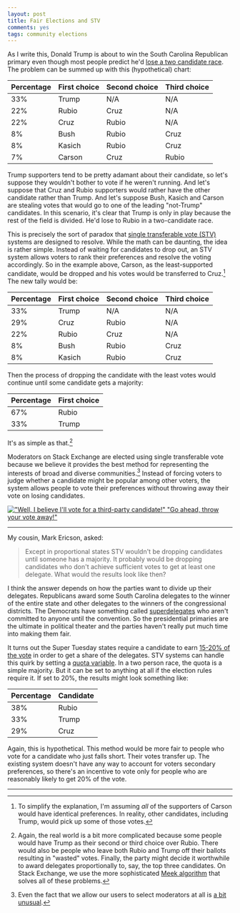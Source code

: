 ```yaml
---
layout: post
title: Fair Elections and STV
comments: yes
tags: community elections
---
```


As I write this, Donald Trump is about to win the South Carolina
Republican primary even though most people predict he'd
[lose a two candidate race](http://fivethirtyeight.com/features/does-donald-trump-have-a-ceiling/). The
problem can be summed up with this (hypothetical) chart:

Percentage | First choice | Second choice | Third choice
---------- | ------------ | ------------- | ------------
33%        | Trump        | N/A           | N/A
22%        | Rubio        | Cruz          | N/A
22%        | Cruz         | Rubio         | N/A
8%         | Bush         | Rubio         | Cruz
8%         | Kasich       | Rubio         | Cruz
7%         | Carson       | Cruz          | Rubio

Trump supporters tend to be pretty adamant about their candidate, so
let's suppose they wouldn't bother to vote if he weren't running. And
let's suppose that Cruz and Rubio supporters would rather have the
other candidate rather than Trump. And let's suppose Bush, Kasich and
Carson are stealing votes that would go to one of the leading
"not-Trump" candidates. In this scenario, it's clear that Trump is
only in play because the rest of the field is divided. He'd lose to
Rubio in a two-candidate race.

This is precisely the sort of paradox that
[single transferable vote (STV)](https://en.wikipedia.org/wiki/Single_transferable_vote)
systems are designed to resolve. While the math can be daunting, the
idea is rather simple. Instead of waiting for candidates to drop out,
an STV system allows voters to rank their preferences and resolve the
voting accordingly. So in the example above, Carson, as the
least-supported candidate, would be dropped and his votes would be
transferred to Cruz.[^1] The new tally would be:

Percentage | First choice | Second choice | Third choice
---------- | ------------ | ------------- | ------------
33%        | Trump        | N/A           | N/A
29%        | Cruz         | Rubio         | N/A
22%        | Rubio        | Cruz          | N/A
8%         | Bush         | Rubio         | Cruz
8%         | Kasich       | Rubio         | Cruz

Then the process of dropping the candidate with the least votes would
continue until some candidate gets a majority:

Percentage | First choice 
---------- | ------------ 
67%        | Rubio
33%        | Trump

It's as simple as that.[^2]

Moderators on Stack Exchange are elected using single transferable
vote because we believe it provides the best method for representing
the interests of broad and diverse communities.[^3] Instead of forcing
voters to judge whether a candidate might be popular among other
voters, the system allows people to vote their preferences without
throwing away their vote on losing candidates.

[!["Well, I believe I'll vote for a third-party candidate!" "Go ahead, throw your vote away!"](https://images.washingtonpost.com/?url=https://img.washingtonpost.com/blogs/the-fix/files/2015/03/giphy.gif&op=noop)](https://www.washingtonpost.com/news/the-fix/wp/2015/03/09/the-co-creator-of-the-simpsons-died-today-here-are-11-of-our-favorite-political-moments-from-the-show/)

---

My cousin, Mark Ericson, asked:

> Except in proportional states STV wouldn't be dropping candidates
until someone has a majority.  It probably would be dropping
candidates who don't achieve sufficient votes to get at least one
delegate.  What would the results look like then?

I think the answer depends on how the parties want to divide up their
delegates. Republicans award some South Carolina delegates to the
winner of the entire state and other delegates to the winners of the
congressional districts. The Democrats have something called
[superdelegates](http://fivethirtyeight.com/features/superdelegates-might-not-save-hillary-clinton/)
who aren't committed to anyone until the convention. So the
presidential primaries are the ultimate in political theater and the
parties haven't really put much time into making them fair.

It turns out the Super Tuesday states require a candidate to earn
[15-20% of the vote](http://www.nytimes.com/2016/02/18/upshot/mainstream-gop-field-of-three-faces-brutal-delegate-math.html)
in order to get a share of the delegates. STV systems can handle this
quirk by setting a
[quota variable](https://en.wikipedia.org/wiki/Droop_quota). In a two
person race, the quota is a simple majority. But it can be set to
anything at all if the election rules require it. If set to 20%, the
results might look something like:

Percentage | Candidate
---------- | ---------
38%        | Rubio
33%        | Trump
29%        | Cruz

Again, this is hypothetical. This method would be more fair to people
who vote for a candidate who just falls short. Their votes transfer
up. The existing system doesn't have any way to account for voters
secondary preferences, so there's an incentive to vote only for people
who are reasonably likely to get 20% of the vote.

---

[^1]: To simplify the explanation, I'm assuming _all_ of the
    supporters of Carson would have identical preferences. In reality,
    other candidates, including Trump, would pick up some of those
    votes.

[^2]: Again, the real world is a bit more complicated because some
    people would have Trump as their second or third choice over
    Rubio. There would also be people who leave both Rubio and Trump
    off their ballots resulting in "wasted" votes. Finally, the party
    might decide it worthwhile to award delegates proportionally to,
    say, the top three candidates. On Stack Exchange, we use the more
    sophisticated
    [Meek algorithm](https://en.wikipedia.org/wiki/Counting_single_transferable_votes#Meek)
    that solves all of these problems.

[^3]: Even the fact that we allow our users to select moderators at
    all is
    [a bit unusual](http://skeptics.stackexchange.com/q/31376/3252).

<!--  LocalWords:  Rubio LocalWords Kasich STV png clinton html
 -->
<!--  LocalWords:  superdelegates
 -->
